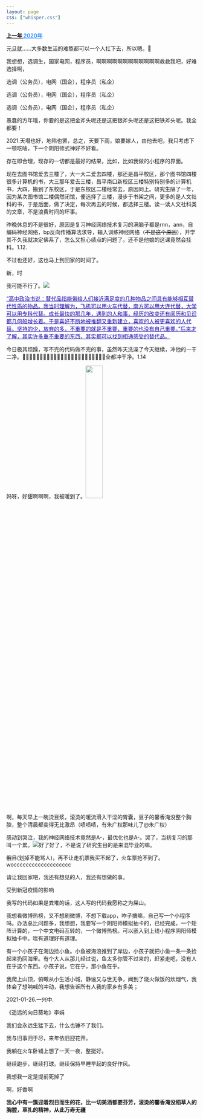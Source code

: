 ```yaml
---
layout: page
css: ["whisper.css"]
---
```


<p class ='pp'><b><a href="./whisper_2021">上一年 </a><a href="" style="color: #3794ff"> 2020年</a></b></p>

<p class='pp'>元旦就……大多数生活的难熬都可以一个人扛下去，所以嗯。🐾</p>  
<p class='pp'>我想想，选调生，国家电网，程序员，啊啊啊啊啊啊啊啊啊啊啊啊救救我吧，好难选择啊，</p>  
<p class='pp'>选调（公务员），电网（国企），程序员（私企）</p>  
<p class='pp'>选调（公务员），电网（国企），程序员（私企）</p>  
<p class='pp'>选调（公务员），电网（国企），程序员（私企）</p>  
<p class='pp'>愚蠢的方年哦，你要的是这把金斧头呢还是这把银斧头呢还是这把铁斧头呢。我全都要！</p>  
<p class='pp'>2021.天塌也好，地陷也罢，总之，天要下雨，娘要嫁人，由他去吧，我只考虑下一顿吃啥，下一个阴阳师式神好不好看。 </p>  
<p class='pp'>存在即合理，现存的一切都是最好的结果，比如，比如我做的小程序的界面。</p>  
<!-- <p class='pp'>又名《这些年》，不只原文为何物，无从考证，难以得知。</p>   -->
<p class='pp'>现在去图书馆爱去三楼了，大一大二爱去四楼，那还是昌平校区，那个图书馆四楼很多计算机的书，大三那年爱去三楼，昌平南口新校区三楼特别特别多的计算机书，大四，搬到了东校区，于是东校区二楼经常去，原因同上。研究生隔了一年，因为某次图书馆二楼偶然闭馆，便选择了三楼，漫步于书架之间，更多的是人文社科的书，于是后面，做了决定，每次再去的时候，都选择三楼。读一读人文社科类的文章，不是浪费时间的坏事。</p>  
<p class='pp'></p>  
<p class='pp'>昨晚休息的不是很好，原因是复习神经网络技术复习的满脑子都是rnn，ann，自编码神经网络，bp反向传播算法求导，输入训练神经网络（<s>不是这个原因</s>），开学其不久我就决定佛系了，怎么又担心绩点的问题了。还不是他娘的这课竟然会挂科。1.12.</p>  
<p class='pp'>不过也还好，这也马上到回家的时间了。</p>  
<p class='pp'>新，时</p>  
<p class='pp'>我可能不行了。<img src="https://gsp0.baidu.com/5aAHeD3nKhI2p27j8IqW0jdnxx1xbK/tb/editor/images/client/image_emoticon25.png"></p>  
<p class='pp'><a href="https://www.zhihu.com/question/34447749/answer/86733637" style="color: #1a0dab">“高中政治书说：替代品指能带给人们接近满足度的几种物品之间具有能够相互替代性质的物品。我当时理解为，飞机可以用火车代替，南方可以用大连代替，大学可以用专科代替。成长最快的那几年，遇到的人和事，经历的改变还有阅历和见识都几何般增长着。于是喜好不断地被推翻又重新建立，喜欢的人被更喜欢的人代替。坚持的少，放弃的多，不重要的就是不重要，重要的也没有自己重要。”后来才了解，其实许多重不重要的东西，其实都可以找到相通感受的替代品。</a></p>  


<p class ='pp'>今日极其烦躁，写不完的代码做不完的事，虽然昨天洗澡了今天继续，冲他的一干二净。🛀🛀🛀🛀🛀🛀🛀🛀🛀🛀🛀🛀🛀🛀🛀🛀🛀🛀🛀🛀🛀🛀🛀🛀全都冲干净。1.14</p>
<p class ='pp'>妈呀，好甜啊啊啊，我被暖到了。<img width="30%" src="https://img.imgdb.cn/item/6000f7733ffa7d37b3130aef.jpg"></p>
<p class ='pp'>啊，每天早上一碗烫豆浆，滚烫的暖流滑入干涩的胃囊，豆子的馨香淹没整个胸腔，整个清晨都变得无比激昂（啧啧啧，有朱广权那味儿了@朱广权）</p>
<p class ='pp'>感动到哭泣，我的神经网络技术竟然是A-，最优化也是A-。哭了，当初复习的那叫一个累。<img src="https://gsp0.baidu.com/5aAHeD3nKhI2p27j8IqW0jdnxx1xbK/tb/editor/images/client/image_emoticon12.png">好了好了，不是说了研究生目的是来混毕业的嘛。</p>
<p class ='pp'><s>俄日</s>(划掉不能骂人)，再不让走机票我买不起了，火车票抢不到了。woccccccccccccccccccc</p>
<p class ='pp'>请让我回家吧，我还有想见的人，我还有想做的事。</p>
<p class ='pp'>受到新冠疫情的影响</p>
<p class ='pp'>我写的代码如果是粪堆的话，这人写的代码我愿称之为屎山。</p>
<p class ='pp'>我想看微博热榜，又不想刷微博，不想下载app，咋子搞嘛，自己写一个小程序吗。办法总比问题多，我想想，我要写一个阴阳师模拟抽卡的，已经完成，一个矩阵计算的，一个中文电码互转的，一个微博热榜。可以嵌入到上线小程序阴阳师模拟抽卡中。咝有道理好有道理。</p>
<p class ='pp'>有一个小孩子在海边捡小鱼。小鱼被海浪推到了岸边，小孩子就把小鱼一条一条捡起来扔回海里。有个大人从那儿经过说，鱼太多你管不过来的，赶紧走吧，没有人在乎这个东西。小孩子说，它在乎，那小鱼在乎。</p>
<p class ='pp'>我爬上山顶，俯瞰从小生活小城，静谧又与世无争，闻到了烧火做饭的炊烟气，我体会了想呐喊的冲动，我想告诉所有人我的家乡有多美；</p>
<p class ='pp'>2021-01-26.一兴中.</p>
<p class ='pp'>《遥远的向日葵地》李娟</p>
<p class ='pp'>我们会永远生猛下去，什么也锤不了我们。</p>
<p class ='pp'>我与旧事归于尽，来年依旧迎花开。</p>

<p class ='pp'>我躺在火车卧铺上想了一天一夜，整挺好。</p>
<p class ='pp'>继续跑步，继续打球。继续保持早睡早起的良好作风。</p>
<p class ='pp'></p>
<p class ='pp'>我想我一定是提前死掉了</p>
<p class ='pp'>啊，好香啊</p>
<p class='pp'><b>我心中有一簇迎着烈日而生的花，比一切美酒都要芬芳，滚烫的馨香淹没稻草人的胸膛，草扎的精神，从此万寿无疆</b></p>